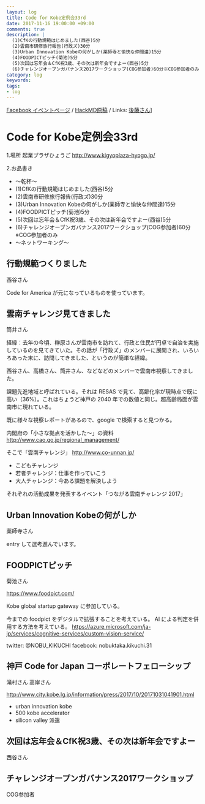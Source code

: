 ```yaml
---
layout: log
title: Code for Kobe定例会33rd
date: 2017-11-16 19:00:00 +09:00
comments: true
description: |
  (1)CfKの行動規範はじめました(西谷)5分
  (2)雲南市研修旅行報告(行政ズ)30分
  (3)Urban Innovation Kobeの何がしか(薬師寺と愉快な仲間達)15分
  (4)FOODPICTピッチ(菊池)5分
  (5)次回は忘年会＆CfK祝3歳、その次は新年会ですよー(西谷)5分
  (6)チャレンジオープンガバナンス2017ワークショップ(COG参加者)60分※COG参加者のみ
category: log
keywords: 
tags:
- log
---
```


[Facebook イベントページ](https://www.facebook.com/events/1931881857086373/)
/ [HackMD原稿](https://hackmd.io/JwIwrAbAzBAMEFoDsFiwQFhAEygkAZgBzYICGATGQKZS4CMwSIwQA===)
/ Links: [後藤さん](http://masaki-ravens.com/main/blog/everythingispractice/?p=3446)]


# Code for Kobe定例会33rd

1.場所
起業プラザひょうご <http://www.kigyoplaza-hyogo.jp/>

2.お品書き

- 〜乾杯〜
- (1)CfKの行動規範はじめました(西谷)5分
- (2)雲南市研修旅行報告(行政ズ)30分
- (3)Urban Innovation Kobeの何がしか(薬師寺と愉快な仲間達)15分
- (4)FOODPICTピッチ(菊池)5分
- (5)次回は忘年会＆CfK祝3歳、その次は新年会ですよー(西谷)5分
- (6)チャレンジオープンガバナンス2017ワークショップ(COG参加者)60分※COG参加者のみ
- 〜ネットワーキング〜


## 行動規範つくりました
西谷さん

Code for America が元になっているものを使っています。

## 雲南チャレンジ見てきました
筒井さん

経緯：去年の今頃、榊原さんが雲南市を訪れて、行政と住民が円卓で自治を実施しているのを見てきていた。その話が「行政ズ」のメンバーに展開され、いろいろあった末に、訪問してきました、というのが簡単な経緯。

西谷さん、高橋さん、筒井さん、などなどのメンバーで雲南市視察してきました。

課題先進地域と呼ばれている。それは RESAS で見て、高齢化率が現時点で既に高い（36%）。これはちょうど神戸の 2040 年での数値と同じ。超高齢局面が雲南市に現れている。

既に様々な視察レポートがあるので、google で検索すると見つかる。

内閣府の「小さな拠点を活かした～」の資料
<http://www.cao.go.jp/regional_management/>

そこで「雲南チャレンジ」
<http://www.co-unnan.jp/>
- こどもチャレンジ
- 若者チャレンジ：仕事を作っていこう
- 大人チャレンジ：今ある課題を解決しよう

それぞれの活動成果を発表するイベント「つながる雲南チャレンジ 2017」


## Urban Innovation Kobeの何がしか
薬師寺さん

entry して選考進んでいます。


## FOODPICTピッチ
菊池さん

<https://www.foodpict.com/>

Kobe global startup gateway に参加している。

今までの foodpict をデジタルで拡張することを考えている。
AI による判定を併用する方法を考えている。
<https://azure.microsoft.com/ja-jp/services/cognitive-services/custom-vision-service/>

twitter: @NOBU_KIKUCHI
facebook: nobuktaka.kikuchi.31


## 神戸 Code for Japan コーポレートフェローシップ

滝村さん
高岸さん

<http://www.city.kobe.lg.jp/information/press/2017/10/20171031041901.html>

- urban innovation kobe
- 500 kobe accelerator
- silicon valley 派遣


## 次回は忘年会＆CfK祝3歳、その次は新年会ですよー
西谷さん



## チャレンジオープンガバナンス2017ワークショップ
COG参加者

